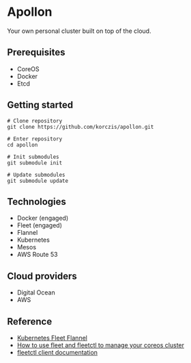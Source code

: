 # Apollon

Your own personal cluster built on top of the cloud.

## Prerequisites

- CoreOS
- Docker
- Etcd

## Getting started

```
# Clone repository
git clone https://github.com/korczis/apollon.git

# Enter repository
cd apollon

# Init submodules
git submodule init

# Update submodules
git submodule update
```

## Technologies

- Docker (engaged)
- Fleet (engaged)
- Flannel
- Kubernetes
- Mesos
- AWS Route 53

## Cloud providers

- Digital Ocean
- AWS

## Reference

- [Kubernetes Fleet Flannel](https://github.com/kelseyhightower/kubernetes-fleet-tutorial)
- [How to use fleet and fleetctl to manage your coreos cluster](https://www.digitalocean.com/community/tutorials/how-to-use-fleet-and-fleetctl-to-manage-your-coreos-cluster)
- [fleetctl client documentation](https://github.com/coreos/fleet/blob/master/Documentation/using-the-client.md)
